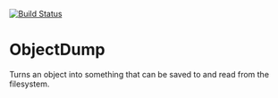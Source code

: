 [![Build Status](https://secure.travis-ci.org/tgriesser/objectdump.png)](http://travis-ci.org/tgriesser/objectdump)

# ObjectDump

Turns an object into something that can be saved to and read from the filesystem.
